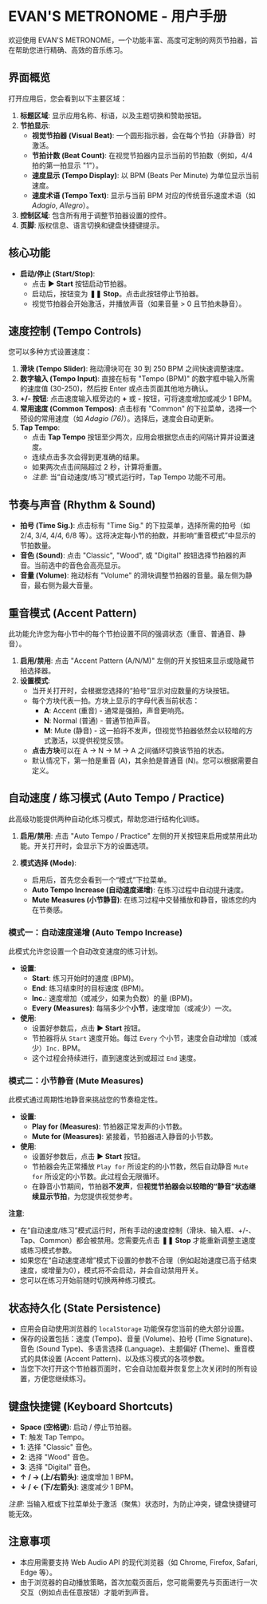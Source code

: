 # EVAN'S METRONOME - 用户手册

欢迎使用 EVAN'S METRONOME，一个功能丰富、高度可定制的网页节拍器，旨在帮助您进行精确、高效的音乐练习。

## 界面概览

打开应用后，您会看到以下主要区域：

1.  **标题区域**: 显示应用名称、标语，以及主题切换和赞助按钮。
2.  **节拍显示**:
    * **视觉节拍器 (Visual Beat)**: 一个圆形指示器，会在每个节拍（非静音）时激活。
    * **节拍计数 (Beat Count)**: 在视觉节拍器内显示当前的节拍数（例如，4/4 拍的第一拍显示 "1"）。
    * **速度显示 (Tempo Display)**: 以 BPM (Beats Per Minute) 为单位显示当前速度。
    * **速度术语 (Tempo Text)**: 显示与当前 BPM 对应的传统音乐速度术语（如 *Adagio*, *Allegro*）。
3.  **控制区域**: 包含所有用于调整节拍器设置的控件。
4.  **页脚**: 版权信息、语言切换和键盘快捷键提示。

## 核心功能

* **启动/停止 (Start/Stop)**:
    * 点击 **▶ Start** 按钮启动节拍器。
    * 启动后，按钮变为 **❚❚ Stop**。点击此按钮停止节拍器。
    * 视觉节拍器会开始激活，并播放声音（如果音量 > 0 且节拍未静音）。

## 速度控制 (Tempo Controls)

您可以多种方式设置速度：

1.  **滑块 (Tempo Slider)**: 拖动滑块可在 30 到 250 BPM 之间快速调整速度。
2.  **数字输入 (Tempo Input)**: 直接在标有 "Tempo (BPM)" 的数字框中输入所需的速度值 (30-250)，然后按 Enter 或点击页面其他地方确认。
3.  **+/- 按钮**: 点击速度输入框旁边的 **+** 或 **-** 按钮，可将速度增加或减少 1 BPM。
4.  **常用速度 (Common Tempos)**: 点击标有 "Common" 的下拉菜单，选择一个预设的常用速度（如 *Adagio (76)*）。选择后，速度会自动更新。
5.  **Tap Tempo**:
    * 点击 **Tap Tempo** 按钮至少两次，应用会根据您点击的间隔计算并设置速度。
    * 连续点击多次会得到更准确的结果。
    * 如果两次点击间隔超过 2 秒，计算将重置。
    * *注意*: 当“自动速度/练习”模式运行时，Tap Tempo 功能不可用。

## 节奏与声音 (Rhythm & Sound)

* **拍号 (Time Sig.)**: 点击标有 "Time Sig." 的下拉菜单，选择所需的拍号（如 2/4, 3/4, 4/4, 6/8 等）。这将决定每小节的拍数，并影响“重音模式”中显示的节拍数量。
* **音色 (Sound)**: 点击 "Classic", "Wood", 或 "Digital" 按钮选择节拍器的声音。当前选中的音色会高亮显示。
* **音量 (Volume)**: 拖动标有 "Volume" 的滑块调整节拍器的音量。最左侧为静音，最右侧为最大音量。

## 重音模式 (Accent Pattern)

此功能允许您为每小节中的每个节拍设置不同的强调状态（重音、普通音、静音）。

1.  **启用/禁用**: 点击 "Accent Pattern (A/N/M)" 左侧的开关按钮来显示或隐藏节拍选择器。
2.  **设置模式**:
    * 当开关打开时，会根据您选择的“拍号”显示对应数量的方块按钮。
    * 每个方块代表一拍。方块上显示的字母代表当前状态：
        * **A**: Accent (重音) - 通常是强拍，声音更响亮。
        * **N**: Normal (普通) - 普通节拍声音。
        * **M**: Mute (静音) - 这一拍将不发声，但视觉节拍器依然会以较暗的方式激活，以提供视觉反馈。
    * **点击方块**可以在 A -> N -> M -> A 之间循环切换该节拍的状态。
    * 默认情况下，第一拍是重音 (A)，其余拍是普通音 (N)。您可以根据需要自定义。

## 自动速度 / 练习模式 (Auto Tempo / Practice)

此高级功能提供两种自动化练习模式，帮助您进行结构化训练。

1.  **启用/禁用**: 点击 "Auto Tempo / Practice" 左侧的开关按钮来启用或禁用此功能。开关打开时，会显示下方的设置选项。

2.  **模式选择 (Mode)**:
    * 启用后，首先您会看到一个“模式”下拉菜单。
    * **Auto Tempo Increase (自动速度递增)**: 在练习过程中自动提升速度。
    * **Mute Measures (小节静音)**: 在练习过程中交替播放和静音，锻炼您的内在节奏感。

### 模式一：自动速度递增 (Auto Tempo Increase)

此模式允许您设置一个自动改变速度的练习计划。

* **设置**:
    * **Start**: 练习开始时的速度 (BPM)。
    * **End**: 练习结束时的目标速度 (BPM)。
    * **Inc.**: 速度增加（或减少，如果为负数）的量 (BPM)。
    * **Every (Measures)**: 每隔多少个**小节**，速度增加（或减少）一次。
* **使用**:
    * 设置好参数后，点击 **▶ Start** 按钮。
    * 节拍器将从 `Start` 速度开始。每过 `Every` 个小节，速度会自动增加（或减少）`Inc.` BPM。
    * 这个过程会持续进行，直到速度达到或超过 `End` 速度。

### 模式二：小节静音 (Mute Measures)

此模式通过周期性地静音来挑战您的节奏稳定性。

* **设置**:
    * **Play for (Measures)**: 节拍器正常发声的小节数。
    * **Mute for (Measures)**: 紧接着，节拍器进入静音的小节数。
* **使用**:
    * 设置好参数后，点击 **▶ Start** 按钮。
    * 节拍器会先正常播放 `Play for` 所设定的的小节数，然后自动静音 `Mute for` 所设定的小节数。此过程会无限循环。
    * 在静音小节期间，节拍器**不发声**，但**视觉节拍器会以较暗的“静音”状态继续显示节拍**，为您提供视觉参考。

**注意**:
* 在“自动速度/练习”模式运行时，所有手动的速度控制（滑块、输入框、+/-、Tap、Common）都会被禁用。您需要先点击 **❚❚ Stop** 才能重新调整主速度或练习模式参数。
* 如果您在“自动速度递增”模式下设置的参数不合理（例如起始速度已高于结束速度，或增量为0），模式将不会启动，并会自动禁用开关。
* 您可以在练习开始前随时切换两种练习模式。

## 状态持久化 (State Persistence)

* 应用会自动使用浏览器的 `localStorage` 功能保存您当前的绝大部分设置。
* 保存的设置包括：速度 (Tempo)、音量 (Volume)、拍号 (Time Signature)、音色 (Sound Type)、多语言选择 (Language)、主题偏好 (Theme)、重音模式的具体设置 (Accent Pattern)、以及练习模式的各项参数。
* 当您下次打开这个节拍器页面时，它会自动加载并恢复您上次关闭时的所有设置，方便您继续练习。

## 键盘快捷键 (Keyboard Shortcuts)

* **Space (空格键)**: 启动 / 停止节拍器。
* **T**: 触发 Tap Tempo。
* **1**: 选择 "Classic" 音色。
* **2**: 选择 "Wood" 音色。
* **3**: 选择 "Digital" 音色。
* **↑ / → (上/右箭头)**: 速度增加 1 BPM。
* **↓ / ← (下/左箭头)**: 速度减少 1 BPM。

*注意*: 当输入框或下拉菜单处于激活（聚焦）状态时，为防止冲突，键盘快捷键可能无效。

## 注意事项

* 本应用需要支持 Web Audio API 的现代浏览器（如 Chrome, Firefox, Safari, Edge 等）。
* 由于浏览器的自动播放策略，首次加载页面后，您可能需要先与页面进行一次交互（例如点击任意按钮）才能听到声音。
